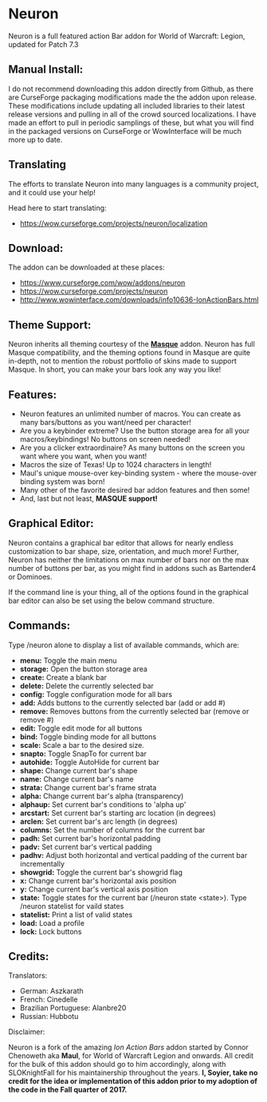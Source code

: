 # Neuron

Neuron is a full featured action Bar addon for World of Warcraft: Legion, updated for Patch 7.3

## Manual Install:
I do not recommend downloading this addon directly from Github, as there are CurseForge packaging modifications made the the addon upon release. These modifications include updating all included libraries to their latest release versions and pulling in all of the crowd sourced localizations. I have made an effort to pull in periodic samplings of these, but what you will find in the packaged versions on CurseForge or WowInterface will be much more up to date.


## Translating
The efforts to translate Neuron into many languages is a community project, and it could use your help!

Head here to start translating:
* https://wow.curseforge.com/projects/neuron/localization

## Download:
The addon can be downloaded at these places:
* https://www.curseforge.com/wow/addons/neuron 
* https://wow.curseforge.com/projects/neuron
* http://www.wowinterface.com/downloads/info10636-IonActionBars.html

## Theme Support:

Neuron inherits all theming courtesy of the **[Masque](https://mods.curse.com/addons/wow/masque "Masque")** addon. Neuron has full Masque compatibility, and the theming options found in Masque are quite in-depth, not to mention the robust portfolio of skins made to support Masque. In short, you can make your bars look any way you like!


## Features:
* Neuron features an unlimited number of macros. You can create as many bars/buttons as you want/need per character!
* Are you a keybinder extreme? Use the button storage area for all your macros/keybindings! No buttons on screen needed!
* Are you a clicker extraordinaire? As many buttons on the screen you want where you want, when you want!
* Macros the size of Texas! Up to 1024 characters in length!
* Maul's unique mouse-over key-binding system - where the mouse-over binding system was born!
* Many other of the favorite desired bar addon features and then some!
* And, last but not least, **MASQUE support!**


## Graphical Editor:
Neuron contains a graphical bar editor that allows for nearly endless customization to bar shape, size, orientation, and much more! Further, Neuron has neither the limitations on max number of bars nor on the max number of buttons per bar, as you might find in addons such as Bartender4 or Dominoes. 

If the command line is your thing, all of the options found in the graphical bar editor can also be set using the below command structure.


## Commands:
Type /neuron alone to display a list of available commands, which are:

* **menu:** Toggle the main menu
* **storage:** Open the button storage area
* **create:** Create a blank bar
* **delete:** Delete the currently selected bar
* **config:** Toggle configuration mode for all bars
* **add:** Adds buttons to the currently selected bar (add or add #)
* **remove:** Removes buttons from the currently selected bar (remove or remove #)
* **edit:** Toggle edit mode for all buttons
* **bind:** Toggle binding mode for all buttons
* **scale:** Scale a bar to the desired size.
* **snapto:** Toggle SnapTo for current bar
* **autohide:** Toggle AutoHide for current bar
* **shape:** Change current bar's shape
* **name:** Change current bar's name
* **strata:** Change current bar's frame strata
* **alpha:** Change current bar's alpha (transparency)
* **alphaup:** Set current bar's conditions to 'alpha up'
* **arcstart:** Set current bar's starting arc location (in degrees)
* **arclen:** Set current bar's arc length (in degrees)
* **columns:** Set the number of columns for the current bar
* **padh:** Set current bar's horizontal padding
* **padv:** Set current bar's vertical padding
* **padhv:** Adjust both horizontal and vertical padding of the current bar incrementally
* **showgrid:** Toggle the current bar's showgrid flag
* **x:** Change current bar's horizontal axis position
* **y:** Change current bar's vertical axis position
* **state:** Toggle states for the current bar (/neuron state &lt;state&gt;). Type /neuron statelist for vaild states
* **statelist:** Print a list of valid states
* **load:** Load a profile
* **lock:** Lock buttons




## Credits:
Translators:
* German: Aszkarath
* French: Cinedelle
* Brazilian Portuguese: Alanbre20
* Russian: Hubbotu

Disclaimer:

Neuron is a fork of the amazing *Ion Action Bars* addon started by Connor Chenoweth aka **Maul**, for World of Warcraft Legion and onwards. All credit for the bulk of this addon should go to him accordingly, along with SLOKnightFall for his maintainership throughout the years.
**I, Soyier, take no credit for the idea or implementation of this addon prior to my adoption of the code in the Fall quarter of 2017.**